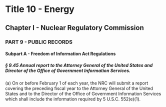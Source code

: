 
# Title 10 - Energy
## Chapter I - Nuclear Regulatory Commission
### PART 9 - PUBLIC RECORDS
#### Subpart A - Freedom of Information Act Regulations
##### § 9.45 Annual report to the Attorney General of the United States and Director of the Office of Government Information Services.

(a) On or before February 1 of each year, the NRC will submit a report covering the preceding fiscal year to the Attorney General of the United States and to the Director of the Office of Government Information Services which shall include the information required by 5 U.S.C. 552(e)(1).
